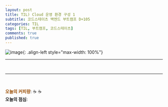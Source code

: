 ```yaml
---
layout: post
title: TIL) Cloud 운영 환경 구성 1
subtitle: 코드스테이츠 백엔드 부트캠프 D+105
categories: TIL
tags: [TIL, 부트캠프, 코드스테이츠]
comments: true
published: true
---
```


![image](){: .align-left style="max-width: 100%"}


---  










<br/>  

---

<br/>  

<span style="color:#994C00">**오늘의 커피량**</span>: ☕️ ☕️  
**오늘의 점심**: 